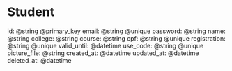 # Student
id: @string @primary_key
email: @string @unique
password: @string
name: @string
college: @string
course: @string
cpf: @string @unique
registration: @string @unique
valid_until: @datetime
use_code: @string @unique
picture_file: @string
created_at: @datetime
updated_at: @datetime
deleted_at: @datetime
